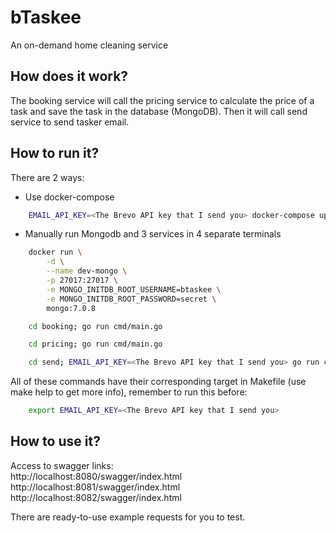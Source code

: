 # bTaskee
An on-demand home cleaning service

## How does it work?
The booking service will call the pricing service to calculate the price of a task and save the task in the database
(MongoDB). Then it will call send service to send tasker email.


## How to run it?
There are 2 ways:
- Use docker-compose
```bash
    EMAIL_API_KEY=<The Brevo API key that I send you> docker-compose up --build
```
- Manually run Mongodb and 3 services in 4 separate terminals
```bash
	docker run \
		-d \
		--name dev-mongo \
		-p 27017:27017 \
		-e MONGO_INITDB_ROOT_USERNAME=btaskee \
		-e MONGO_INITDB_ROOT_PASSWORD=secret \
		mongo:7.0.8
```

```bash
	cd booking; go run cmd/main.go
```

```bash
	cd pricing; go run cmd/main.go
```

```bash
	cd send; EMAIL_API_KEY=<The Brevo API key that I send you> go run cmd/main.go
```

All of these commands have their corresponding target in Makefile (use make help to get more info), remember to run this
before: 
```bash
    export EMAIL_API_KEY=<The Brevo API key that I send you>
```
## How to use it?
Access to swagger links:  
http://localhost:8080/swagger/index.html  
http://localhost:8081/swagger/index.html  
http://localhost:8082/swagger/index.html  

There are ready-to-use example requests for you to test.
